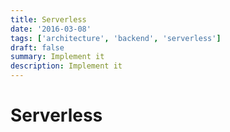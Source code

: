 ```yaml
---
title: Serverless
date: '2016-03-08'
tags: ['architecture', 'backend', 'serverless']
draft: false
summary: Implement it
description: Implement it
---
```


# Serverless